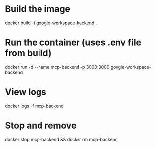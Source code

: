 # Build the image
docker build -t google-workspace-backend .

# Run the container (uses .env file from build)
docker run -d --name mcp-backend -p 3000:3000 google-workspace-backend

# View logs
docker logs -f mcp-backend

# Stop and remove
docker stop mcp-backend && docker rm mcp-backend

